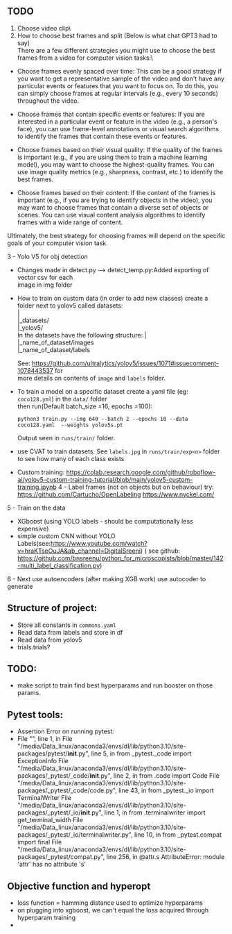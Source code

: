 ## TODO

1. Choose video clip\
2. How to choose best frames and split (Below is what chat GPT3 had to say)\
   There are a few different strategies you might use to choose the best frames from a video for computer vision tasks:\

- Choose frames evenly spaced over time: This can be a good strategy if you want to get a representative sample of the video and don't have any particular events or features that you want to focus on. To do this, you can simply choose frames at regular intervals (e.g., every 10 seconds) throughout the video.

- Choose frames that contain specific events or features: If you are interested in a particular event or feature in the video (e.g., a person's face), you can use frame-level annotations or visual search algorithms to identify the frames that contain these events or features.

- Choose frames based on their visual quality: If the quality of the frames is important (e.g., if you are using them to train a machine learning model), you may want to choose the highest-quality frames. You can use image quality metrics (e.g., sharpness, contrast, etc.) to identify the best frames.

- Choose frames based on their content: If the content of the frames is important (e.g., if you are trying to identify objects in the video), you may want to choose frames that contain a diverse set of objects or scenes. You can use visual content analysis algorithms to identify frames with a wide range of content.

Ultimately, the best strategy for choosing frames will depend on the specific goals of your computer vision task.

3 - Yolo V5 for obj detection

- Changes made in detect.py --> detect_temp.py:Added exporting of vector csv for each\
  image in img folder
- How to train on custom data (in order to add new classes)
  create a folder next to yolov5 called datasets:\
  |\
  |\_datasets/\
  |\_yolov5/\
  In the datasets have the following structure:
  |\
  |\_name_of_dataset/images\
  |\_name_of_dataset/labels

  See: https://github.com/ultralytics/yolov5/issues/1071#issuecomment-1078443537 for\
   more details on contents of `image` and `labels` folder.

- To train a model on a specific dataset create a yaml file (eg: `coco128.yml`) in the
  `data/` folder \
  then run(Default batch_size =16, epochs =100):
  ```
  python3 train.py --img 640 --batch 2 --epochs 10 --data coco128.yaml  --weights yolov5s.pt
  ```
  Output seen in `runs/train/` folder.
- use CVAT to train datasets. See `labels.jpg` in `runs/train/exp<n>` folder to see
  how many of each class exists
- Custom training: https://colab.research.google.com/github/roboflow-ai/yolov5-custom-training-tutorial/blob/main/yolov5-custom-training.ipynb
  4 - Label frames (not on objects but on behaviour)
  try: https://github.com/Cartucho/OpenLabeling
  https://www.nyckel.com/

5 - Train on the data

- XGboost (using YOLO labels - should be computationally less expensive)
- simple custom CNN without YOLO Labels(see:https://www.youtube.com/watch?v=hraKTseOuJA&ab_channel=DigitalSreeni)
  ( see github: https://github.com/bnsreenu/python_for_microscopists/blob/master/142-multi_label_classification.py)

6 - Next use autoencoders (after making XGB work)
use autocoder to generate

## Structure of project:
- Store all constants in `commons.yaml` 
- Read data from labels and store in df
- Read data from yolov5 
- trials.trials?

## TODO:
- make script to train find best hyperparams and run booster on those params.

## Pytest tools:
- Assertion
Error on running pytest:
- File "<stdin>", line 1, in <module>
  File "/media/Data_linux/anaconda3/envs/dl/lib/python3.10/site-packages/pytest/__init__.py", line 5, in <module>
    from _pytest._code import ExceptionInfo
  File "/media/Data_linux/anaconda3/envs/dl/lib/python3.10/site-packages/_pytest/_code/__init__.py", line 2, in <module>
    from .code import Code
  File "/media/Data_linux/anaconda3/envs/dl/lib/python3.10/site-packages/_pytest/_code/code.py", line 43, in <module>
    from _pytest._io import TerminalWriter
  File "/media/Data_linux/anaconda3/envs/dl/lib/python3.10/site-packages/_pytest/_io/__init__.py", line 1, in <module>
    from .terminalwriter import get_terminal_width
  File "/media/Data_linux/anaconda3/envs/dl/lib/python3.10/site-packages/_pytest/_io/terminalwriter.py", line 10, in <module>
    from _pytest.compat import final
  File "/media/Data_linux/anaconda3/envs/dl/lib/python3.10/site-packages/_pytest/compat.py", line 256, in <module>
    @attr.s
AttributeError: module 'attr' has no attribute 's'

## Objective function and hyperopt
- loss function = hamming distance used to optimize hyperparams
- on plugging into xgboost, we can't equal the loss acquired through hyperparam training
- 